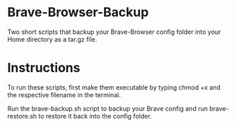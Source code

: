 # Brave-Browser-Backup
Two short scripts that backup your Brave-Browser config folder into your Home directory as a tar.gz file.

# Instructions

To run these scripts, first make them executable by typing chmod +x and the respective filename in the terminal.

Run the brave-backup.sh script to backup your Brave config and run brave-restore.sh to restore it back into the config folder.

